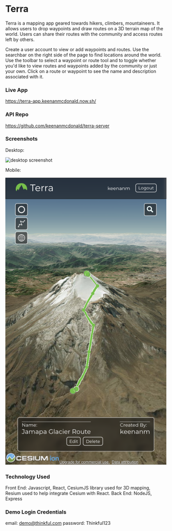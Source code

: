 
# Terra
Terra is a mapping app geared towards hikers, climbers, mountaineers.
It allows users to drop waypoints and draw routes on a 3D terrain map of the world.
Users can share their routes with the community and access routes left by others.

Create a user account to view or add waypoints and routes.
Use the searchbar on the right side of the page to find locations around the world.
Use the toolbar to select a waypoint or route tool and to toggle whether you'd like to view routes and waypoints added by the community or just your own.
Click on a route or waypoint to see the name and description associated with it.

### Live App
https://terra-app.keenanmcdonald.now.sh/

### API Repo
https://github.com/keenanmcdonald/terra-server

### Screenshots
Desktop:

<img src="public/screenshots/terra-desktop.png" alt="desktop screenshot">

Mobile: 

<img src="public/screenshots/terra-mobile.png" alt="mobile screenshot">


### Technology Used
Front End: Javascript, React, CesiumJS library used for 3D mapping, Resium used to help integrate Cesium with React.
Back End: NodeJS, Express

### Demo Login Credentials
email: demo@thinkful.com
password: Thinkful123